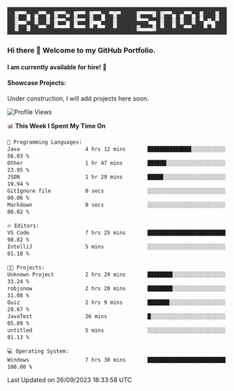 <img alt="myname" src="assets/name.png" />

### Hi there 👋 Welcome to my GitHub Portfolio.
#### I am currently available for hire!  :briefcase:

#### Showcase Projects:

Under construction, I will add projects here soon.

<!--START_SECTION:waka-->
![Profile Views](http://img.shields.io/badge/Profile%20Views-0-blue)

📊 **This Week I Spent My Time On** 

```text
💬 Programming Languages: 
Java                     4 hrs 12 mins       ██████████████░░░░░░░░░░░   56.03 % 
Other                    1 hr 47 mins        ██████░░░░░░░░░░░░░░░░░░░   23.95 % 
JSON                     1 hr 29 mins        █████░░░░░░░░░░░░░░░░░░░░   19.94 % 
GitIgnore file           0 secs              ░░░░░░░░░░░░░░░░░░░░░░░░░   00.06 % 
Markdown                 0 secs              ░░░░░░░░░░░░░░░░░░░░░░░░░   00.02 % 

🔥 Editors: 
VS Code                  7 hrs 25 mins       █████████████████████████   98.82 % 
IntelliJ                 5 mins              ░░░░░░░░░░░░░░░░░░░░░░░░░   01.18 % 

🐱‍💻 Projects: 
Unknown Project          2 hrs 29 mins       ████████░░░░░░░░░░░░░░░░░   33.24 % 
robjsnow                 2 hrs 20 mins       ████████░░░░░░░░░░░░░░░░░   31.08 % 
Quiz                     2 hrs 9 mins        ███████░░░░░░░░░░░░░░░░░░   28.67 % 
JavaTest                 26 mins             █░░░░░░░░░░░░░░░░░░░░░░░░   05.89 % 
untitled                 5 mins              ░░░░░░░░░░░░░░░░░░░░░░░░░   01.13 % 

💻 Operating System: 
Windows                  7 hrs 30 mins       █████████████████████████   100.00 % 
```


 Last Updated on 26/09/2023 18:33:58 UTC
<!--END_SECTION:waka-->

<!--
**robjsnow/robjsnow** is a ✨ _special_ ✨ repository because its `README.md` (this file) appears on your GitHub profile.

Here are some ideas to get you started:

- 🔭 I’m currently working on ...
- 🌱 I’m currently learning ...
- 👯 I’m looking to collaborate on ...
- 🤔 I’m looking for help with ...
- 💬 Ask me about ...
- 📫 How to reach me: ...
- 😄 Pronouns: ...
- ⚡ Fun fact: ...
-->
